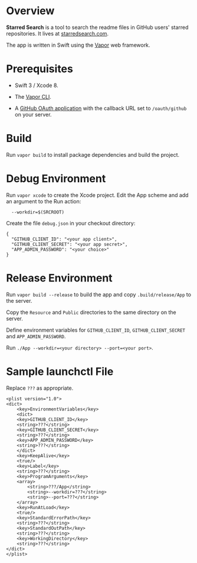 # Overview

**Starred Search** is a tool to search the readme files in GitHub users' starred repositories. It lives at [starredsearch.com](http://starredsearch.com).

The app is written in Swift using the [Vapor](https://github.com/qutheory/vapor) web framework.

# Prerequisites

* Swift 3 / Xcode 8.

* The [Vapor CLI](https://github.com/vapor/toolbox).

* A [GitHub OAuth application](https://github.com/settings/developers) with the callback URL set to `/oauth/github` on your server.

# Build

Run `vapor build` to install package dependencies and build the project.

# Debug Environment

Run `vapor xcode` to create the Xcode project. Edit the App scheme and add an argument to the Run action:

```
  --workdir=$(SRCROOT)
``` 

Create the file `debug.json` in your checkout directory:

```
{
  "GITHUB_CLIENT_ID": "<your app client>",
  "GITHUB_CLIENT_SECRET": "<your app secret>",
  "APP_ADMIN_PASSWORD": "<your choice>"
}
```

# Release Environment

Run `vapor build --release` to build the app and copy `.build/release/App` to the server.

Copy the `Resource` and `Public` directories to the same directory on the server.

Define environment variables for `GITHUB_CLIENT_ID`, `GITHUB_CLIENT_SECRET` and `APP_ADMIN_PASSWORD`.

Run `./App --workdir=<your directory> --port=<your port>`.

# Sample launchctl File

Replace `???` as appropriate.

```
<plist version="1.0">
<dict>
	<key>EnvironmentVariables</key>
	<dict>
    <key>GITHUB_CLIENT_ID</key>
    <string>???</string>
    <key>GITHUB_CLIENT_SECRET</key>
    <string>???</string>
    <key>APP_ADMIN_PASSWORD</key>
    <string>???</string>
	</dict>
	<key>KeepAlive</key>
	<true/>
	<key>Label</key>
	<string>???</string>
	<key>ProgramArguments</key>
	<array>
		<string>???/App</string>
		<string>--workdir=???</string>
		<string>--port=???</string>
	</array>
	<key>RunAtLoad</key>
	<true/>
	<key>StandardErrorPath</key>
	<string>???</string>
	<key>StandardOutPath</key>
	<string>???</string>
	<key>WorkingDirectory</key>
	<string>???</string>
</dict>
</plist>
```
